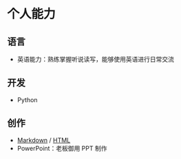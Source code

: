# 个人能力

## 语言

- 英语能力：熟练掌握听说读写，能够使用英语进行日常交流

## 开发

- Python

## 创作

- [Markdown](https://en.wikipedia.org/wiki/Markdown) / [HTML](https://html.spec.whatwg.org/multipage/)
- PowerPoint：老板御用 PPT 制作
